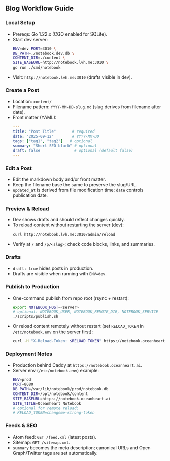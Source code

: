 ## Blog Workflow Guide

### Local Setup
- Prereqs: Go 1.22.x (CGO enabled for SQLite).
- Start dev server:
  ```bash
  ENV=dev PORT=3010 \
  DB_PATH=./notebook.dev.db \
  CONTENT_DIR=./content \
  SITE_BASEURL=http://notebook.lvh.me:3010 \
  go run ./cmd/notebook
  ```
- Visit: `http://notebook.lvh.me:3010` (drafts visible in dev).

### Create a Post
- Location: `content/`
- Filename pattern: `YYYY-MM-DD-slug.md` (slug derives from filename after date).
- Front matter (YAML):
  ```yaml
  ---
  title: "Post Title"       # required
  date: "2025-09-12"        # YYYY-MM-DD
  tags: ["tag1", "tag2"]   # optional
  summary: "Short SEO blurb" # optional
  draft: false               # optional (default false)
  ---
  ```

### Edit a Post
- Edit the markdown body and/or front matter.
- Keep the filename base the same to preserve the slug/URL.
- `updated_at` is derived from file modification time; `date` controls publication date.

### Preview & Reload
- Dev shows drafts and should reflect changes quickly.
- To reload content without restarting the server (dev):
  ```bash
  curl http://notebook.lvh.me:3010/admin/reload
  ```
- Verify at `/` and `/p/<slug>`; check code blocks, links, and summaries.

### Drafts
- `draft: true` hides posts in production.
- Drafts are visible when running with `ENV=dev`.

### Publish to Production
- One-command publish from repo root (rsync + restart):
  ```bash
  export NOTEBOOK_HOST=<server>
  # optional: NOTEBOOK_USER, NOTEBOOK_REMOTE_DIR, NOTEBOOK_SERVICE
  ./scripts/publish.sh
  ```
- Or reload content remotely without restart (set `RELOAD_TOKEN` in `/etc/notebook.env` on the server first):
  ```bash
  curl -H "X-Reload-Token: $RELOAD_TOKEN" https://notebook.oceanheart.ai/admin/reload
  ```

### Deployment Notes
- Production behind Caddy at `https://notebook.oceanheart.ai`.
- Server env (`/etc/notebook.env`) example:
  ```bash
  ENV=prod
  PORT=8080
  DB_PATH=/var/lib/notebook/prod/notebook.db
  CONTENT_DIR=/opt/notebook/content
  SITE_BASEURL=https://notebook.oceanheart.ai
  SITE_TITLE=Oceanheart Notebook
  # optional for remote reload:
  # RELOAD_TOKEN=changeme-strong-token
  ```

### Feeds & SEO
- Atom feed: `GET /feed.xml` (latest posts).
- Sitemap: `GET /sitemap.xml`.
- `summary` becomes the meta description; canonical URLs and Open Graph/Twitter tags are set automatically.
